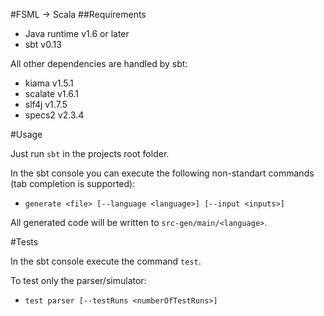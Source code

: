 #FSML → Scala
##Requirements
- Java runtime v1.6 or later
- sbt v0.13

All other dependencies are handled by sbt:
- kiama v1.5.1
- scalate v1.6.1
- slf4j v1.7.5
- specs2 v2.3.4

#Usage

Just run `sbt` in the projects root folder.

In the sbt console you can execute the following non-standart commands (tab completion is supported):
- `generate <file> [--language <language>] [--input <inputs>]`

All generated code will be written to `src-gen/main/<language>`.

#Tests

In the sbt console execute the command `test`.

To test only the parser/simulator:
- `test parser [--testRuns <numberOfTestRuns>]`
